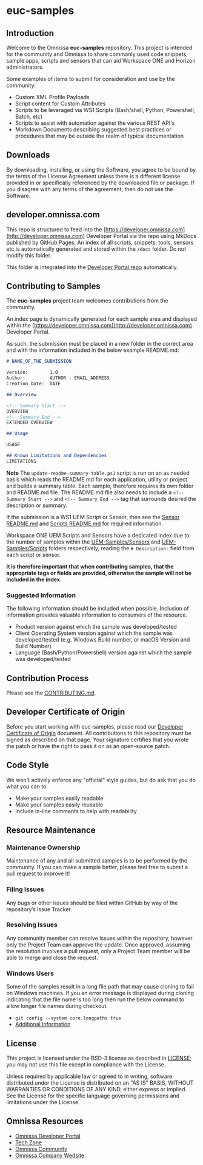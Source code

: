 # euc-samples

## Introduction

Welcome to the Omnissa **euc-samples** repository.  This project is intended for the community and Omnissa to share commonly used code snippets, sample apps, scripts and sensors that can aid Workspace ONE and Horizon administrators. 

Some examples of items to submit for consideration and use by the community:

* Custom XML Profile Payloads
* Script content for Custom Attributes
* Scripts to be leveraged via WS1 Scripts (Bash/shell, Python, Powershell, Batch, etc)
* Scripts to assist with automation against the various REST API's
* Markdown Documents describing suggested best practices or procedures that may be outside the realm of typical documentation

## Downloads

By downloading, installing, or using the Software, you agree to be bound by the terms of the License Agreement unless there is a different license provided in or specifically referenced by the downloaded file or package. If you disagree with any terms of the agreement, then do not use the Software.

## developer.omnissa.com

This repo is structured to feed into the [https://developer.omnissa.com](http://developer.omnissa.com) Developer Portal via the [](https://github.com/euc-dev/euc-dev.github.io) repo using MkDocs published by GitHub Pages. An index of all scripts, snippets, tools, sensors etc is automatically generated and stored within the `/docs` folder. Do not modify this folder. 

This folder is integrated into the [Developer Portal repo](https://developer.omnissa.com) automatically.

## Contributing to Samples

The **euc-samples** project team welcomes contributions from the community.

An index page is dynamically generated for each sample area and displayed within the [https://developer.omnissa.com](http://developer.omnissa.com) Developer Portal. 

As such, the submission must be placed in a new folder in the correct area and with the information included in the below example README.md:

```markdown
# NAME_OF_THE_SUBMISSION

Version:        1.0  
Author:         AUTHOR - EMAIL_ADDRESS
Creation Date:  DATE

## Overview

<!-- Summary Start -->
OVERVIEW
<!-- Summary End -->
EXTENDED OVERVIEW

## Usage

USAGE

## Known Limitations and Dependencies
LIMITATIONS

```

**Note**
    The `update-readme-summary-table.ps1` script is run on an as needed basis which reads the README.md for each application, utility or project and builds a summary table. Each sample, therefore requires its own folder and README.md file. The README.md file also needs to include a `<!-- Summary Start -->` and `<!-- Summary End -->` tag that surrounds desired the description or summary.

If the submission is a WS1 UEM Script or Sensor, then see the [Sensor README.md](./UEM-Samples/Sensors/README.md) and [Scripts README.md](./UEM-Samples/Scripts/README.md) for required information.

Workspace ONE UEM Scripts and Sensors have a dedicated index due to the number of samples within the [UEM-Samples/Sensors](https://github.com/euc-oss/euc-samples/tree/main/UEM-Samples/Sensors) and [UEM-Samples/Scripts](https://github.com/euc-oss/euc-samples/tree/main/UEM-Samples/Scripts) folders respectively, reading the `# Description:` field from each script or sensor.

**It is therefore important that when contributing samples, that the appropriate tags or fields are provided, otherwise the sample will not be included in the index.**

### Suggested Information

The following information should be included when possible. Inclusion of information provides valuable information to consumers of the resource.

* Product version against which the sample was developed/tested
* Client Operating System version against which the sample was developed/tested (e.g. Windows Build number, or macOS Version and Build Number)
* Language (Bash/Python/Powershell) version against which the sample was developed/tested

## Contribution Process

Please see the [CONTRIBUTING.md](https://github.com/euc-oss/.github/blob/main/CONTRIBUTING.md).

## Developer Certificate of Origin

Before you start working with euc-samples, please read our [Developer Certificate of Origin](https://github.com/euc-dev/.github/blob/main/Developer%20Certificate%20of%20Origin.md) document. All contributions to this repository must be signed as described on that page. Your signature certifies that you wrote the patch or have the right to pass it on as an open-source patch.

## Code Style

We won't actively enforce any "official" style guides, but do ask that you do what you can to:
* Make your samples easily readable
* Make your samples easily reusable
* Include in-line comments to help with readability

## Resource Maintenance

### Maintenance Ownership

Maintenance of any and all submitted samples is to be performed by the community.  If you can make a sample better, please feel free to submit a pull request to improve it!

### Filing Issues

Any bugs or other issues should be filed within GitHub by way of the repository’s Issue Tracker.

### Resolving Issues

Any community member can resolve issues within the repository, however only the Project Team can approve the update. Once approved, assuming the resolution involves a pull request, only a Project Team member will be able to merge and close the request.

### Windows Users

Some of the samples result in a long file path that may cause cloning to fail on Windows machines. If you an error message is displayed during cloning indicating that the file name is too long then run the below command to allow longer file names during checkout.
* ```git config --system core.longpaths true```
* [Additional Information](https://confluence.atlassian.com/bamkb/git-checkouts-fail-on-windows-with-filename-too-long-error-unable-to-create-file-errors-867363792.html)

## License

This project is licensed under the BSD-3 license as described in [LICENSE](LICENSE); you may not use this file except in compliance with the License.

Unless required by applicable law or agreed to in writing, software distributed under the License is distributed on an "AS IS" BASIS, WITHOUT WARRANTIES OR CONDITIONS OF ANY KIND, either express or implied. See the License for the specific language governing permissions and limitations under the License.

## Omnissa Resources

* [Omnissa Developer Portal](https://developer.omnissa.com)
* [Tech Zone](https://techzone.omnissa.com)
* [Omnissa Community](https://community.omnissa.com)
* [Omnissa Company Wedsite](https://omnissa.com)
